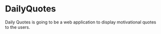# DailyQuotes

Daily Quotes is going to be a web application to display motivational quotes to the users.
